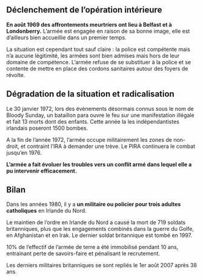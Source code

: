 ## Déclenchement de l’opération intérieure

**En août 1969 des affrontements meurtriers ont lieu à Belfast et à Londonberry.** L’armée est engagée en raison de sa bonne image, elle est d’ailleurs bien accueillie dans un premier temps.

La situation est cependant tout sauf claire : la police est compétente mais n’a aucune légitimité, les armées sont bien admises mais hors de leur domaine de compétence. L’armée refuse de se substituer à la police et se contente de mettre en place des cordons sanitaires autour des foyers de révolte.

## Dégradation de la situation et radicalisation

Le 30 janvier 1972, lors des évènements désormais connus sous le nom de Bloody Sunday, un bataillon para ouvre le feu sur une manifestation illégale et fait 13 morts dont des enfants. Cette année la les indépendantistes irlandais poseront 1500 bombes.

A la fin de l’année 1972, l’armée occupe militairement les zones de non-droit, et contraint l’IRA à demander une trève. Le PIRA continuera le combat jusqu’en 1976. 

**L’armée a fait évoluer les troubles vers un conflit armé dans lequel elle a pu intervenir efficacement.**

## Bilan

Dans les années 1980, il y a **un militaire ou policier pour trois adultes catholiques** en Irlande du Nord.

Le maintien de l’ordre en Irlande du Nord a causé la mort de 719 soldats britanniques, plus que les engagements combinés dans la guerre du Golfe, en Afghanistan et en Irak. Le dernier soldat britannique est tombé en 1997.

10% de l’effectif de l’armée de terre a été immobilisé pendant 10 ans, entrainant perte de savoirs-faire et pénalisant le recrutement.

Les derniers militaires britanniques se sont repliés le 1er août 2007 après 38 ans.